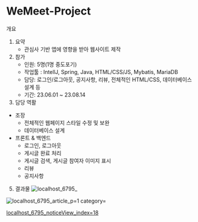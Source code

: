 # WeMeet-Project
개요
1. 요약
   - 관심사 기반 앱에 영향을 받아 웹사이트 제작
2. 참가
   - 인원: 5명(1명 중도포기)
   - 작업툴 : IntellJ, Spring, Java, HTML/CSS/JS, Mybatis, MariaDB
   - 담당: 로그인/로그아웃, 공지사항, 리뷰, 전체적인 HTML/CSS, 데이터베이스 설계 등
   - 기간: 23.06.01 ~ 23.08.14
3. 담당 역활
 - 조장
   - 전체적인 웹페이지 스타일 수정 및 보완
   - 데이터베이스 설계
 - 프론트 & 백엔드
   - 로그인, 로그아웃
   - 게시글 완료 처리
   - 게시글 검색, 게시글 참여자 이미지 표시
   - 리뷰
   - 공지사항
5. 결과물
![localhost_6795_](https://github.com/SunghyunBack/Wemeet-Project/assets/128347334/612e08df-0986-4ded-aec5-50d721192a77)


![localhost_6795_article_p=1 category=](https://github.com/SunghyunBack/Wemeet-Project/assets/128347334/0ccda716-b265-4c17-b54c-fc623b113373)


[localhost_6795_noticeView_index=18](https://github.com/SunghyunBack/WeMeet-Project/assets/128347334/a6544e50-4524-405c-b9be-d22f4878e554)
